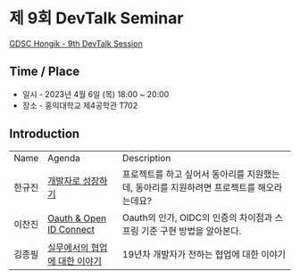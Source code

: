 # 제 9회 DevTalk Seminar

[GDSC Hongik - 9th DevTalk Session]()

## Time / Place

- 일시 - 2023년 4월 6일 (목) 18:00 ~ 20:00
- 장소 - 홍익대학교 제4공학관 T702

## Introduction

<table>
    <tr>
        <td>Name</td>
        <td>Agenda</td>
        <td>Description</td>
    </tr>
    <tr>
        <td>한규진</td>
        <td><a href="">개발자로 성장하기</td>
        <td>프로젝트를 하고 싶어서 동아리를 지원했는데, 동아리를 지원하려면 프로젝트를 해오라는데요?</td>
    </tr>
    <tr>
        <td>이찬진</td>
        <td><a href="">Oauth & Open ID Connect</td>
        <td>Oauth의 인가, OIDC의 인증의 차이점과 스프링 기준 구현 방법을 알아본다.</td>
    </tr>
    <tr>
        <td>김종필</td>
        <td><a href="">실무에서의 협업에 대한 이야기</td>
        <td>19년차 개발자가 전하는 협업에 대한 이야기</td>
    </tr>
</table>
